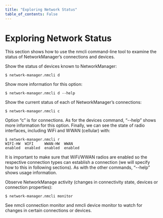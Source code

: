 ```yaml
---
title: "Exploring Network Status"
table_of_contents: False
---
```


# Exploring Network Status

This section shows how to use the nmcli command-line tool to examine the status
of NetworkManager’s connections and devices.

Show the status of devices known to NetworkManager:

```
$ network-manager.nmcli d
```

Show more information for this option:

```
$ network-manager.nmcli d --help
```

Show the current status of each of NetworkManager’s connections:

```
$ network-manager.nmcli c
```

Option “c” is for connections. As for the devices command, “--help” shows more
information for this option. Finally, we can see the state of radio interfaces,
including WiFi and WWAN (cellular) with:

```
$ network-manager.nmcli r
WIFI-HW  WIFI     WWAN-HW  WWAN    
enabled  enabled  enabled  enabled
```

It is important to make sure that WiFi/WWAN radios are enabled so the respective
connection types can establish a connection (we will specify how to this in
following sections). As with the other commands, “--help” shows usage information.

Observe NetworkManage activity (changes in connectivity state, devices or
connection properties):

```
$ network-manager.nmcli monitor
```

See nmcli connection monitor and nmcli device monitor to watch for changes in
certain connections or devices.
